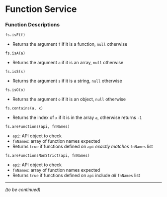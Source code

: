 Function Service
================

### Function Descriptions

`fs.isF(f)`
* Returns the argument `f` if it is a function, `null` otherwise

`fs.isA(a)`
* Returns the argument `a` if it is an array, `null` otherwise

`fs.isS(s)`
* Returns the argument `s` if it is a string, `null` otherwise

`fs.isO(o)`
* Returns the argument `o` if it is an object, `null` otherwise

`fs.contains(a, x)`
* Returns the index of `x` if it is in the array `a`, otherwise returns `-1`

`fs.areFunctions(api, fnNames)`
* `api`: API object to check
* `fnNames`: array of function names expected
* Returns `true` if functions defined on `api` _exactly matches_ `fnNames` list

`fs.areFunctionsNonStrict(api, fnNames)`
* `api`: API object to check
* `fnNames`: array of function names expected
* Returns `true` if functions defined on `api` include _all_ `fnNames` list

---

_(to be continued)_